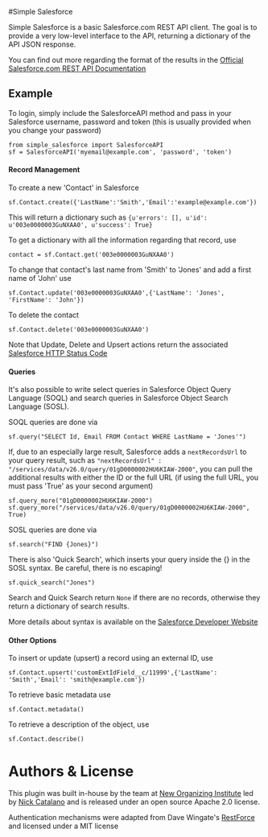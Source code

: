 #Simple Salesforce

Simple Salesforce is a basic Salesforce.com REST API client. The goal is to provide a very low-level interface to the API, returning a dictionary of the API JSON response.

You can find out more regarding the format of the results in the [Official Salesforce.com REST API Documentation](http://www.salesforce.com/us/developer/docs/api_rest/index.htm)

## Example
To login, simply include the SalesforceAPI method and pass in your Salesforce username, password and token (this is usually provided when you change your password)

    from simple_salesforce import SalesforceAPI
    sf = SalesforceAPI('myemail@example.com', 'password', 'token')

#### Record Management

To create a new 'Contact' in Salesforce

    sf.Contact.create({'LastName':'Smith','Email':'example@example.com'})

This will return a dictionary such as `{u'errors': [], u'id': u'003e0000003GuNXAA0', u'success': True}`

To get a dictionary with all the information regarding that record, use 

    contact = sf.Contact.get('003e0000003GuNXAA0')

To change that contact's last name from 'Smith' to 'Jones' and add a first name of 'John' use

    sf.Contact.update('003e0000003GuNXAA0',{'LastName': 'Jones', 'FirstName': 'John'})

To delete the contact

    sf.Contact.delete('003e0000003GuNXAA0')

Note that Update, Delete and Upsert actions return the associated [Salesforce HTTP Status Code](http://www.salesforce.com/us/developer/docs/api_rest/Content/errorcodes.htm)

#### Queries

It's also possible to write select queries in Salesforce Object Query Language (SOQL) and search queries in Salesforce Object Search Language (SOSL).

SOQL queries are done via

    sf.query("SELECT Id, Email FROM Contact WHERE LastName = 'Jones'")

If, due to an especially large result, Salesforce adds a `nextRecordsUrl` to your query result, such as `"nextRecordsUrl" : "/services/data/v26.0/query/01gD0000002HU6KIAW-2000"`, you can pull the additional results with either the ID or the full URL (if using the full URL, you must pass 'True' as your second argument)

    sf.query_more("01gD0000002HU6KIAW-2000")
    sf.query_more("/services/data/v26.0/query/01gD0000002HU6KIAW-2000", True)

SOSL queries are done via

    sf.search("FIND {Jones}")

There is also 'Quick Search', which inserts your query inside the {} in the SOSL syntax. Be careful, there is no escaping!

    sf.quick_search("Jones")

Search and Quick Search return `None` if there are no records, otherwise they return a dictionary of search results.

More details about syntax is available on the [Salesforce Developer Website](http://www.salesforce.com/us/developer/docs/soql_sosl/index.htm)

#### Other Options

To insert or update (upsert) a record using an external ID, use

    sf.Contact.upsert('customExtIdField__c/11999',{'LastName': 'Smith','Email': 'smith@example.com'})

To retrieve basic metadata use

    sf.Contact.metadata()

To retrieve a description of the object, use

    sf.Contact.describe()


# Authors & License

This plugin was built in-house by the team at [New Organizing Institute](http://neworganizing.com/) led by [Nick Catalano](https://github.com/nickcatal) and is released under an open source Apache 2.0 license.

Authentication mechanisms were adapted from Dave Wingate's [RestForce](http://pypi.python.org/pypi/RestForce/) and licensed under a MIT license